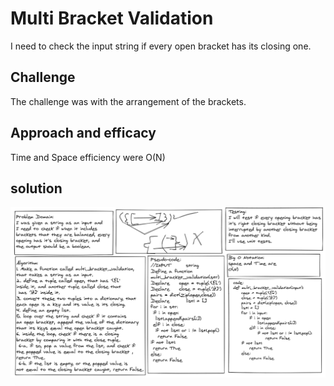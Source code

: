 # Multi Bracket Validation

I need to check the input string if every open bracket has its closing one.

## Challenge

The challenge was with the arrangement of the brackets.

## Approach and efficacy

Time and Space efficiency were O(N)

## solution

![White_Board](/Assets/brackets.png)
